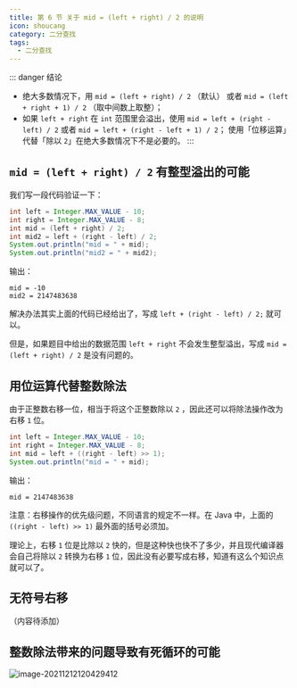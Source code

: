 ```yaml
---
title: 第 6 节 关于 mid = (left + right) / 2 的说明 
icon: shoucang
category: 二分查找
tags:
  - 二分查找
---
```


::: danger 结论
+ 绝大多数情况下，用 `mid = (left + right) / 2` （默认） 或者 `mid = (left + right + 1) / 2` （取中间数上取整）；
+ 如果 `left + right` 在 `int` 范围里会溢出，使用 `mid = left + (right - left) / 2` 或者 `mid = left + (right - left + 1) / 2`；
使用「位移运算」代替「除以 `2`」在绝大多数情况下不是必要的。
:::

## `mid = (left + right) / 2` 有整型溢出的可能

我们写一段代码验证一下：

```java
int left = Integer.MAX_VALUE - 10;
int right = Integer.MAX_VALUE - 8;
int mid = (left + right) / 2;
int mid2 = left + (right - left) / 2;
System.out.println("mid = " + mid);
System.out.println("mid2 = " + mid2);
```

输出：

```shell
mid = -10
mid2 = 2147483638
```

解决办法其实上面的代码已经给出了，写成 `left + (right - left) / 2;` 就可以。

但是，如果题目中给出的数据范围 `left + right` 不会发生整型溢出，写成 `mid = (left + right) / 2` 是没有问题的。 

## 用位运算代替整数除法

由于正整数右移一位，相当于将这个正整数除以 `2` ，因此还可以将除法操作改为右移 `1` 位。

```java
int left = Integer.MAX_VALUE - 10;
int right = Integer.MAX_VALUE - 8;
int mid = left + ((right - left) >> 1);
System.out.println("mid = " + mid);
```

输出：

```shell
mid = 2147483638
```

注意：右移操作的优先级问题，不同语言的规定不一样。在 Java 中，上面的 `((right - left) >> 1)` 最外面的括号必须加。

理论上，右移 `1` 位是比除以 `2` 快的，但是这种快也快不了多少，并且现代编译器会自己将除以 `2` 转换为右移 `1` 位，因此没有必要写成右移，知道有这么个知识点就可以了。

## 无符号右移

（内容待添加）

## 整数除法带来的问题导致有死循环的可能

![image-20211212120429412](https://tva1.sinaimg.cn/large/008i3skNgy1gxaxsjxp8xj31hc0u0q58.jpg)